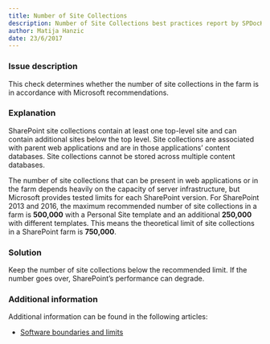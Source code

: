 ```yaml
---
title: Number of Site Collections
description: Number of Site Collections best practices report by SPDocKit  determines whether the number of site collections in the farm is in accordance with Microsoft recommendations.
author: Matija Hanzic
date: 23/6/2017
---
```

### Issue description
This check determines whether the number of site collections in the farm is in accordance with Microsoft recommendations.
### Explanation
SharePoint site collections contain at least one top-level site and can contain additional sites below the top level. Site collections are associated with parent web applications and are in those applications’ content databases. Site collections cannot be stored across multiple content databases.

The number of site collections that can be present in web applications or in the farm depends heavily on the capacity of server infrastructure, but Microsoft provides tested limits for each SharePoint version.
For SharePoint 2013 and 2016, the maximum recommended number of site collections in a farm is **500,000** with a Personal Site template and an additional **250,000** with different templates. This means the theoretical limit of site collections in a SharePoint farm is **750,000**.
### Solution
Keep the number of site collections below the recommended limit. If the number goes over, SharePoint’s performance can degrade.
### Additional information 
Additional information can be found in the following articles:
* [Software boundaries and limits](https://technet.microsoft.com/en-us/library/cc262787%28v=office.15%29.aspx?f=255&MSPPError=-2147217396#SiteCollection)